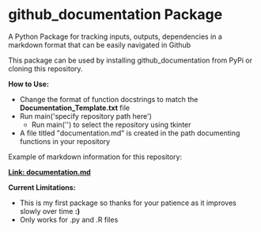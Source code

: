 # github_documentation Package
A Python Package for tracking inputs, outputs, dependencies in a markdown format that can be easily navigated in Github

This package can be used by installing github_documentation from PyPi or cloning this repository.

**How to Use:**
* Change the format of function docstrings to match the **Documentation_Template.txt** file
* Run main('specify repository path here') 
    * Run main('') to select the repository using tkinter
* A file titled "documentation.md" is created in the path documenting functions in your repository

Example of markdown information for this repository:

 **[Link: documentation.md](https://github.com/hestewar/github_documentation/blob/main/documentation.md)**


**Current Limitations:**
* This is my first package so thanks for your patience as it improves slowly over time **:)**
* Only works for .py and .R files
